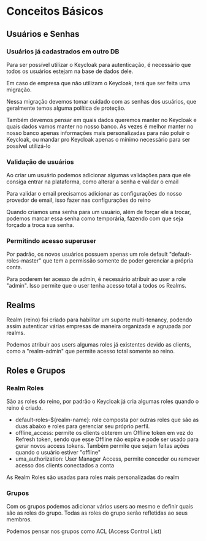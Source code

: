 # Conceitos Básicos

## Usuários e Senhas

### Usuários já cadastrados em outro DB

Para ser possível utilizar o Keycloak para autenticação, é necessário que todos os usuários estejam na base de dados dele.

Em caso de empresa que não utilizam o Keycloak, terá que ser feita uma migração.

Nessa migração devemos tomar cuidado com as senhas dos usuários, que geralmente temos alguma política de proteção.

Também devemos pensar em quais dados queremos manter no Keycloak e quais dados vamos manter no nosso banco.
As vezes é melhor manter no nosso banco apenas informações mais personalizadas para não poluir o Keycloak,
ou mandar pro Keycloak apenas o mínimo necessário para ser possível utilizá-lo

### Validação de usuários

Ao criar um usuário podemos adicionar algumas validações para que ele consiga entrar na plataforma, como alterar a senha e validar o email

Para validar o email precisamos adicionar as configurações do nosso provedor de email, isso fazer nas configurações do reino

Quando criamos uma senha para um usuário, além de forçar ele a trocar, podemos marcar essa senha como temporária, fazendo com que seja forçado a troca sua senha.

### Permitindo acesso superuser

Por padrão, os novos usuários possuem apenas um role default "default-roles-master" que tem a permissão somente de poder gerenciar a própria conta.

Para poderem ter acesso de admin, é necessário atribuir ao user a role "admin". Isso permite que o user tenha acesso total a todos os Realms.

## Realms

Realm (reino) foi criado para habilitar um suporte multi-tenancy, podendo assim autenticar várias empresas de maneira organizada e agrupada por realms.

Podemos atribuir aos users algumas roles já existentes devido as clients, como a "realm-admin" que permite acesso total somente ao reino.

## Roles e Grupos

### Realm Roles

São as roles do reino, por padrão o Keycloak já cria algumas roles quando o reino é criado.

- default-roles-${realm-name}: role composta por outras roles que são as duas abaixo e roles para gerenciar seu próprio perfil.
- offline_access: permite os clients obterem um Offline token em vez do Refresh token, sendo que esse Offline não expira e pode ser usado para gerar novos access tokens. Também permite que sejam feitas ações quando o usuário estiver "offline"
- uma_authorization: User Manager Access, permite conceder ou remover acesso dos clients conectados a conta

As Realm Roles são usadas para roles mais personalizadas do realm

### Grupos

Com os grupos podemos adicionar vários users ao mesmo e definir quais são as roles do grupo. Todas as roles do grupo serão refletidas ao seus membros.

Podemos pensar nos grupos como ACL (Access Control List)
